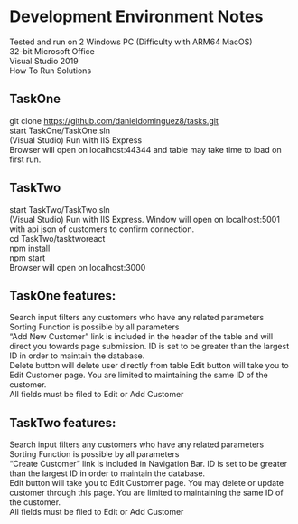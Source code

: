 # Development Environment Notes  
Tested and run on 2 Windows PC (Difficulty with ARM64 MacOS)  
32-bit Microsoft Office   
Visual Studio 2019  
How To Run Solutions  
## TaskOne  
git clone https://github.com/danieldominguez8/tasks.git  
start TaskOne/TaskOne.sln    
(Visual Studio) Run with IIS Express  
Browser will open on localhost:44344 and table may take time to load on first run.  
## TaskTwo  
start TaskTwo/TaskTwo.sln   
(Visual Studio) Run with IIS Express.  Window will open on localhost:5001 with api json of customers to confirm connection.  
cd TaskTwo/tasktworeact  
npm install   
npm start   
Browser will open on localhost:3000  
  
## TaskOne features:  
Search input filters any customers who have any related parameters  
Sorting Function is possible by all parameters  
“Add New Customer” link is included in the header of the table and will direct you towards page submission.  ID is set to be greater than the largest ID in order to maintain the database.   
Delete button will delete user directly from table
Edit button will take you to Edit Customer page. You are limited to maintaining the same ID of the customer.  
All fields must be filed to Edit or Add Customer  

## TaskTwo features:  
Search input filters any customers who have any related parameters  
Sorting Function is possible by all parameters  
“Create Customer” link is included in Navigation Bar.  ID is set to be greater than the largest ID in order to maintain the database.   
Edit button will take you to Edit Customer page.  You may delete or update customer through this page. You are limited to maintaining the same ID of the customer.  
All fields must be filed to Edit or Add Customer  
